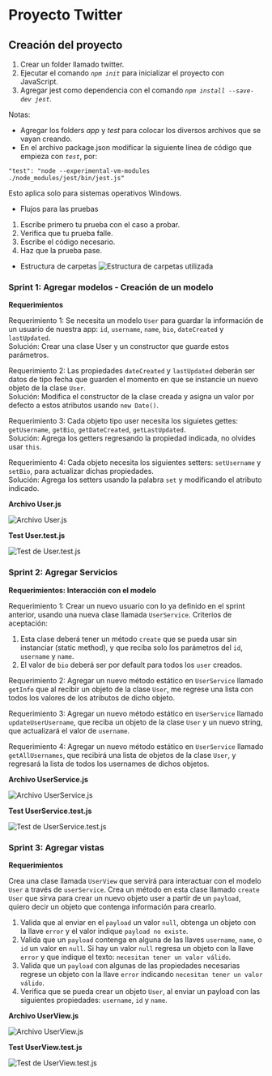 # Proyecto Twitter 

## Creación del proyecto
1. Crear un folder llamado twitter.
2. Ejecutar el comando *`npm init`* para inicializar el proyecto con JavaScript.
3. Agregar jest como dependencia con el comando *`npm install --save-dev jest`*.

Notas: 
* Agregar los folders *app* y *test* para colocar los diversos archivos que se vayan creando.
* En el archivo package.json modificar la siguiente línea de código que empieza con *`test`*, por:
```
"test": "node --experimental-vm-modules ./node_modules/jest/bin/jest.js"
```

Esto aplica solo para sistemas operativos Windows.

* Flujos para las pruebas

1. Escribe primero tu prueba con el caso a probar.
2. Verifica que tu prueba falle.
3. Escribe el código necesario.
4. Haz que la prueba pase.

* Estructura de carpetas
![Estructura de carpetas utilizada](./assets/img/directorio.png "Estructura de carpetas utilizada") 

### Sprint 1: Agregar modelos - Creación de un modelo
**Requerimientos**

Requerimiento 1: Se necesita un modelo `User` para guardar la información de un usuario de nuestra app: `id`, `username`, `name`, `bio`, `dateCreated` y `lastUpdated`.   
Solución: Crear una clase User y un constructor que guarde estos parámetros. 
 
 Requerimiento 2: Las propiedades `dateCreated` y `lastUpdated` deberán ser datos de tipo fecha que guarden el momento en que se instancie un nuevo objeto de la clase `User`.  
 Solución: Modifica el constructor de la clase creada y asigna un valor por defecto a estos atributos usando `new Date()`.
 
 Requerimiento 3: Cada objeto tipo user necesita los siguietes gettes: `getUsername`, `getBio`, `getDateCreated`, `getLastUpdated`.  
 Solución: Agrega los getters regresando la propiedad indicada, no olvides usar `this`.
 
 Requerimiento 4: Cada objeto necesita los siguientes setters: `setUsername` y `setBio`, para actualizar dichas propiedades.  
 Solución: Agrega los setters usando la palabra `set` y modificando el atributo indicado.

**Archivo User.js**

![Archivo User.js](./assets/img/user.png "Archivo User.js") 

**Test User.test.js**

![Test de User.test.js](./assets/img/testUser.png "Test de User.test.js") 

### Sprint 2: Agregar Servicios
**Requerimientos: Interacción con el modelo**

Requerimiento 1: Crear un nuevo usuario con lo ya definido en el sprint anterior, usando una nueva clase llamada `UserService`.
Criterios de aceptación:
1. Esta clase deberá tener un método `create` que se pueda usar sin instanciar (static method), y que reciba solo los parámetros del `id`, `username` y `name`. 
2. El valor de `bio` deberá ser por default para todos los `user` creados.

Requerimiento 2: Agregar un nuevo método estático en `UserService` llamado `getInfo` que al recibir un objeto de la clase `User`, me regrese una lista con todos los valores de los atributos de dicho objeto.

Requerimiento 3: Agregar un nuevo método estático en `UserService` llamado `updateUserUsername`, que reciba un objeto de la clase `User` y un nuevo string, que actualizará el valor de `username`. 

Requerimiento 4: Agregar un nuevo método estático en `UserService` llamado `getAllUsernames`, que recibirá una lista de objetos de la clase `User`, y regresará la lista de todos los usernames de dichos objetos. 

**Archivo UserService.js**

![Archivo UserService.js](./assets/img/userService.png "Archivo UserService.js") 

**Test UserService.test.js**

![Test de UserService.test.js](./assets/img/testUserService.png "Test de UserService.test.js") 

### Sprint 3: Agregar vistas
**Requerimientos**

Crea una clase llamada `UserView` que servirá para interactuar con el modelo `User` a través de `userService`. Crea un método en esta clase llamado `create User` que sirva para crear un nuevo objeto user a partir de un `payload`, quiero decir un objeto que contenga información para crearlo.

1. Valida que al enviar en el `payload` un valor `null`, obtenga un objeto con la llave `error` y el valor indique `payload no existe`.
2. Valida que un `payload` contenga en alguna de las llaves `username`, `name`, o `id` un valor en `null`. Si hay un valor `null` regresa un objeto con la llave `error` y que indique el texto: `necesitan tener un valor válido`.
3. Valida que un `payload` con algunas de las propiedades necesarias regrese un objeto con la llave `error` indicando `necesitan tener un valor válido`.
4. Verifica que se pueda crear un objeto `User`, al enviar un payload con las siguientes propiedades: `username`, `id` y `name`.

**Archivo UserView.js**

![Archivo UserView.js](./assets/img/UserView.png "Archivo UserView.js") 

**Test UserView.test.js**

![Test de UserView.test.js](./assets/img/testUserView.png "Test de UserView.test.js") 